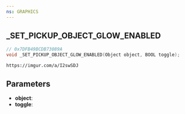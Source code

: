 ```yaml
---
ns: GRAPHICS
---
```

## _SET_PICKUP_OBJECT_GLOW_ENABLED

```c
// 0x7DFB49BCDB73089A
void _SET_PICKUP_OBJECT_GLOW_ENABLED(Object object, BOOL toggle);
```

```
https://imgur.com/a/I2swSDJ
```

## Parameters
* **object**:
* **toggle**:
